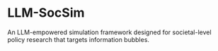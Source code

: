 # LLM-SocSim
An LLM-empowered simulation framework designed for societal-level policy research that targets information bubbles.
